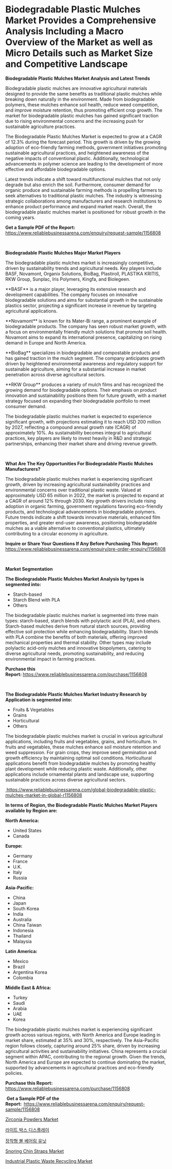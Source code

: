 <p><h1>Biodegradable Plastic Mulches Market Provides a Comprehensive Analysis Including a Macro Overview of the Market as well as Micro Details such as Market Size and Competitive Landscape</h1></p><p><strong>Biodegradable Plastic Mulches Market Analysis and Latest Trends</strong></p>
<p><p>Biodegradable plastic mulches are innovative agricultural materials designed to provide the same benefits as traditional plastic mulches while breaking down naturally in the environment. Made from biodegradable polymers, these mulches enhance soil health, reduce weed competition, and improve moisture retention, thus promoting efficient crop growth. The market for biodegradable plastic mulches has gained significant traction due to rising environmental concerns and the increasing push for sustainable agriculture practices.</p><p>The Biodegradable Plastic Mulches Market is expected to grow at a CAGR of 12.3% during the forecast period. This growth is driven by the growing adoption of eco-friendly farming methods, government initiatives promoting sustainable agricultural practices, and heightened awareness of the negative impacts of conventional plastic. Additionally, technological advancements in polymer science are leading to the development of more effective and affordable biodegradable options.</p><p>Latest trends indicate a shift toward multifunctional mulches that not only degrade but also enrich the soil. Furthermore, consumer demand for organic produce and sustainable farming methods is propelling farmers to seek alternatives to traditional plastic mulches. The industry is witnessing strategic collaborations among manufacturers and research institutions to enhance product performance and expand market reach. Overall, the biodegradable plastic mulches market is positioned for robust growth in the coming years.</p></p>
<p><strong>Get a Sample PDF of the Report:&nbsp;</strong> <a href="https://www.reliablebusinessarena.com/enquiry/request-sample/1156808">https://www.reliablebusinessarena.com/enquiry/request-sample/1156808</a></p>
<p>&nbsp;</p>
<p><strong>Biodegradable Plastic Mulches Major Market Players</strong></p>
<p><p>The biodegradable plastic mulches market is increasingly competitive, driven by sustainability trends and agricultural needs. Key players include BASF, Novamont, Organix Solutions, BioBag, Plastiroll, PLASTIKA KRITIS, RKW Group, Sunplac, Iris Polymers, Kingfa, and Biolegeen.</p><p>**BASF** is a major player, leveraging its extensive research and development capabilities. The company focuses on innovative biodegradable solutions and aims for substantial growth in the sustainable plastics sector, projecting a significant increase in revenue by targeting agricultural applications.</p><p>**Novamont** is known for its Mater-Bi range, a prominent example of biodegradable products. The company has seen robust market growth, with a focus on environmentally friendly mulch solutions that promote soil health. Novamont aims to expand its international presence, capitalizing on rising demand in Europe and North America.</p><p>**BioBag** specializes in biodegradable and compostable products and has gained traction in the mulch segment. The company anticipates growth driven by heightened environmental awareness and regulatory support for sustainable agriculture, aiming for a substantial increase in market penetration across diverse agricultural sectors.</p><p>**RKW Group** produces a variety of mulch films and has recognized the growing demand for biodegradable options. Their emphasis on product innovation and sustainability positions them for future growth, with a market strategy focused on expanding their biodegradable portfolio to meet consumer demand.</p><p>The biodegradable plastic mulches market is expected to experience significant growth, with projections estimating it to reach USD 200 million by 2027, reflecting a compound annual growth rate (CAGR) of approximately 10%. As sustainability becomes integral to agricultural practices, key players are likely to invest heavily in R&D and strategic partnerships, enhancing their market share and driving revenue growth.</p></p>
<p>&nbsp;</p>
<p><strong>What Are The Key Opportunities For Biodegradable Plastic Mulches Manufacturers?</strong></p>
<p><p>The biodegradable plastic mulches market is experiencing significant growth, driven by increasing agricultural sustainability practices and environmental concerns over traditional plastic waste. Valued at approximately USD 65 million in 2022, the market is projected to expand at a CAGR of around 12% through 2030. Key growth drivers include rising adoption in organic farming, government regulations favoring eco-friendly products, and technological advancements in biodegradable polymers. Future trends indicate a shift towards innovative materials, enhanced film properties, and greater end-user awareness, positioning biodegradable mulches as a viable alternative to conventional plastics, ultimately contributing to a circular economy in agriculture.</p></p>
<p><strong>Inquire or Share Your Questions If Any Before Purchasing This Report:</strong> <a href="https://www.reliablebusinessarena.com/enquiry/pre-order-enquiry/1156808">https://www.reliablebusinessarena.com/enquiry/pre-order-enquiry/1156808</a></p>
<p>&nbsp;</p>
<p><strong>Market Segmentation</strong></p>
<p><strong>The Biodegradable Plastic Mulches Market Analysis by types is segmented into:</strong></p>
<p><ul><li>Starch-based</li><li>Starch Blend with PLA</li><li>Others</li></ul></p>
<p><p>The biodegradable plastic mulches market is segmented into three main types: starch-based, starch blends with polylactic acid (PLA), and others. Starch-based mulches derive from natural starch sources, providing effective soil protection while enhancing biodegradability. Starch blends with PLA combine the benefits of both materials, offering improved mechanical properties and thermal stability. Other types may include polylactic acid-only mulches and innovative biopolymers, catering to diverse agricultural needs, promoting sustainability, and reducing environmental impact in farming practices.</p></p>
<p><strong>Purchase this Report:&nbsp;</strong><a href="https://www.reliablebusinessarena.com/purchase/1156808">https://www.reliablebusinessarena.com/purchase/1156808</a></p>
<p>&nbsp;</p>
<p><strong>The Biodegradable Plastic Mulches Market Industry Research by Application is segmented into:</strong></p>
<p><ul><li>Fruits & Vegetables</li><li>Grains</li><li>Horticultural</li><li>Others</li></ul></p>
<p><p>The biodegradable plastic mulches market is crucial in various agricultural applications, including fruits and vegetables, grains, and horticulture. In fruits and vegetables, these mulches enhance soil moisture retention and weed suppression. For grain crops, they improve seed germination and growth efficiency by maintaining optimal soil conditions. Horticultural applications benefit from biodegradable mulches by promoting healthy plant development while reducing plastic waste. Additionally, other applications include ornamental plants and landscape use, supporting sustainable practices across diverse agricultural sectors.</p></p>
<p><a href="https://www.reliablebusinessarena.com/global-biodegradable-plastic-mulches-market-in-global-r1156808">&nbsp;https://www.reliablebusinessarena.com/global-biodegradable-plastic-mulches-market-in-global-r1156808</a></p>
<p><strong>In terms of Region, the Biodegradable Plastic Mulches Market Players available by Region are:</strong></p>
<p>
    <p> <strong> North America: </strong>
        <ul>
            <li>United States</li>
            <li>Canada</li>
        </ul>
        </p> 
    <p> <strong> Europe: </strong>
        <ul>
            <li>Germany</li>
            <li>France</li>
            <li>U.K.</li>
            <li>Italy</li>
            <li>Russia</li>
        </ul>
        </p> 
    <p> <strong> Asia-Pacific: </strong>
        <ul>
            <li>China</li>
            <li>Japan</li>
            <li>South Korea</li>
            <li>India</li>
            <li>Australia</li>
            <li>China Taiwan</li>
            <li>Indonesia</li>
            <li>Thailand</li>
            <li>Malaysia</li>
        </ul>
        </p> 
    <p> <strong> Latin America: </strong>
        <ul>
            <li>Mexico</li>
            <li>Brazil</li>
            <li>Argentina Korea</li>
            <li>Colombia</li>
        </ul>
        </p> 
    <p> <strong> Middle East & Africa: </strong>
        <ul>
            <li>Turkey</li>
            <li>Saudi</li>
            <li>Arabia</li>
            <li>UAE</li>
            <li>Korea</li>
        </ul>
    </p>
    </p>
<p><p>The biodegradable plastic mulches market is experiencing significant growth across various regions, with North America and Europe leading in market share, estimated at 35% and 30%, respectively. The Asia-Pacific region follows closely, capturing around 25% share, driven by increasing agricultural activities and sustainability initiatives. China represents a crucial segment within APAC, contributing to the regional growth. Given the trends, North America and Europe are expected to continue dominating the market, supported by advancements in agricultural practices and eco-friendly policies.</p></p>
<p><strong>Purchase this Report: </strong><a href="https://www.reliablebusinessarena.com/purchase/1156808">https://www.reliablebusinessarena.com/purchase/1156808</a></p>
<p>&nbsp;<strong>Get a Sample PDF of the Report:&nbsp;&nbsp;</strong><a href="https://www.reliablebusinessarena.com/enquiry/request-sample/1156808">https://www.reliablebusinessarena.com/enquiry/request-sample/1156808</a></p>
<p><strong></strong></p>
<p><p><a href="https://issuu.com/reportprime-2/docs/zirconia-powders-market-size-2030.p_fdec0eea92fd49">Zirconia Powders Market</a></p><p><a href="https://medium.com/@iarhbiqv81/%EC%84%B8%EA%B3%84-light-box-displays-market-%EC%9D%80-2024%EC%97%90%EC%84%9C-2031%EB%A1%9C-%EC%97%B0%ED%8F%89%EA%B7%A0-%EC%A6%9D%EA%B0%80%EC%9C%A8%EC%9D%84-%EB%B3%B4%EC%9D%BC-%EA%B2%83%EC%9C%BC%EB%A1%9C-%EC%98%88%EC%83%81%EB%90%A9%EB%8B%88%EB%8B%A4-ee1135e5853a">라이트 박스 디스플레이</a></p><p><a href="https://medium.com/@iarhbiqv81/%EC%84%B8%EA%B3%84-mounted-ball-bearing-units-market-%EC%9D%80-2024%EC%97%90%EC%84%9C-2031%EB%A1%9C-%EC%97%B0%ED%8F%89%EA%B7%A0-%EC%A6%9D%EA%B0%80%EC%9C%A8%EC%9D%84-%EB%B3%B4%EC%9D%BC-%EA%B2%83%EC%9C%BC%EB%A1%9C-%EC%98%88%EC%83%81%EB%90%A9%EB%8B%88%EB%8B%A4-df317d09b530">장착형 볼 베어링 유닛</a></p><p><a href="https://www.linkedin.com/pulse/snoring-chin-straps-industry-forecast-market-shifts-strategic-v4nue?trackingId=px54GYwgQuKrjmv5cokIBg%3D%3D">Snoring Chin Straps Market</a></p><p><a href="https://issuu.com/reportprime-2/docs/industrial-plastic-waste-recycling-_f717e9d01df8d9">Industrial Plastic Waste Recycling Market</a></p></p>